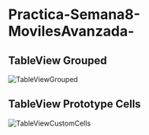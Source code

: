 # Practica-Semana8-MovilesAvanzada-

## TableView Grouped
![TableViewGrouped](https://user-images.githubusercontent.com/54334317/82492222-74547a80-9aab-11ea-9cee-fdc035a9f4fc.png)

## TableView Prototype Cells
![TableViewCustomCells](https://user-images.githubusercontent.com/54334317/82492220-73bbe400-9aab-11ea-96c2-e4ea06399f3e.png)
